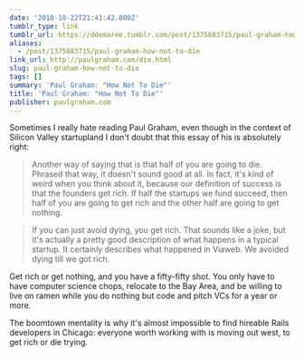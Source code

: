 ```yaml
---
date: '2010-10-22T21:41:42.000Z'
tumblr_type: link
tumblr_url: https://ddemaree.tumblr.com/post/1375883715/paul-graham-how-not-to-die
aliases:
  - /post/1375883715/paul-graham-how-not-to-die
link_url: http://paulgraham.com/die.html
slug: paul-graham-how-not-to-die
tags: []
summary: 'Paul Graham: "How Not To Die"'
title: 'Paul Graham: "How Not To Die"'
publisher: paulgraham.com
---
```


Sometimes I really hate reading Paul Graham, even though in the context of Silicon Valley startupland I don't doubt that this essay of his is absolutely right:

> Another way of saying that is that half of you are going to die. Phrased that way, it doesn't sound good at all. In fact, it's kind of weird when you think about it, because our definition of success is that the founders get rich. If half the startups we fund succeed, then half of you are going to get rich and the other half are going to get nothing.

> If you can just avoid dying, you get rich. That sounds like a joke, but it's actually a pretty good description of what happens in a typical startup. It certainly describes what happened in Viaweb. We avoided dying till we got rich.

Get rich or get nothing, and you have a fifty-fifty shot. You only have to have computer science chops, relocate to the Bay Area, and be willing to live on ramen while you do nothing but code and pitch VCs for a year or more.

The boomtown mentality is why it's almost impossible to find hireable Rails developers in Chicago: everyone worth working with is moving out west, to get rich or die trying.